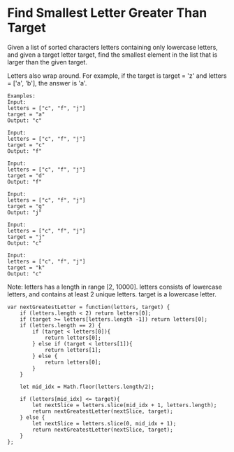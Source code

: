 # Find Smallest Letter Greater Than Target

Given a list of sorted characters letters containing only lowercase letters, and given a target letter target, find the smallest element in the list that is larger than the given target.

Letters also wrap around. For example, if the target is target = 'z' and letters = ['a', 'b'], the answer is 'a'.

```
Examples:
Input:
letters = ["c", "f", "j"]
target = "a"
Output: "c"

Input:
letters = ["c", "f", "j"]
target = "c"
Output: "f"

Input:
letters = ["c", "f", "j"]
target = "d"
Output: "f"

Input:
letters = ["c", "f", "j"]
target = "g"
Output: "j"

Input:
letters = ["c", "f", "j"]
target = "j"
Output: "c"

Input:
letters = ["c", "f", "j"]
target = "k"
Output: "c"
```

Note:
letters has a length in range [2, 10000].
letters consists of lowercase letters, and contains at least 2 unique letters.
target is a lowercase letter.

```
var nextGreatestLetter = function(letters, target) {
    if (letters.length < 2) return letters[0];
    if (target >= letters[letters.length -1]) return letters[0];
    if (letters.length == 2) {
        if (target < letters[0]){
            return letters[0];
        } else if (target < letters[1]){
            return letters[1];
        } else {
            return letters[0];
        }    
    }

    let mid_idx = Math.floor(letters.length/2);

    if (letters[mid_idx] <= target){
        let nextSlice = letters.slice(mid_idx + 1, letters.length);
        return nextGreatestLetter(nextSlice, target);
    } else {
        let nextSlice = letters.slice(0, mid_idx + 1);
        return nextGreatestLetter(nextSlice, target);
    }
};
```
